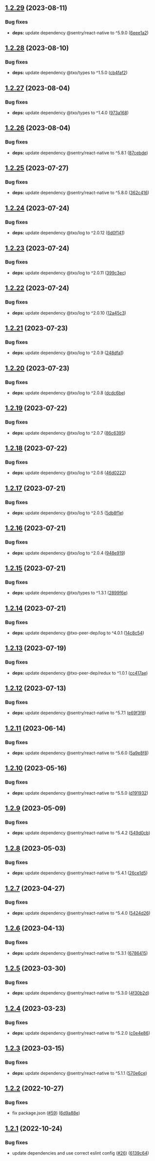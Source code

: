 ## [1.2.29](https://github.com/technology-studio/sentry-react-native/compare/v1.2.28...v1.2.29) (2023-08-11)


### Bug fixes

* **deps:** update dependency @sentry/react-native to ^5.9.0 ([6eee1a2](https://github.com/technology-studio/sentry-react-native/commit/6eee1a22275acf4afc27717c43c980228ab2564d))

## [1.2.28](https://github.com/technology-studio/sentry-react-native/compare/v1.2.27...v1.2.28) (2023-08-10)


### Bug fixes

* **deps:** update dependency @txo/types to ^1.5.0 ([cb4faf2](https://github.com/technology-studio/sentry-react-native/commit/cb4faf2c495ab49adf24a0c698c97c9ab8039748))

## [1.2.27](https://github.com/technology-studio/sentry-react-native/compare/v1.2.26...v1.2.27) (2023-08-04)


### Bug fixes

* **deps:** update dependency @txo/types to ^1.4.0 ([973a168](https://github.com/technology-studio/sentry-react-native/commit/973a168fa9153854d77786544fd07fbb77876daa))

## [1.2.26](https://github.com/technology-studio/sentry-react-native/compare/v1.2.25...v1.2.26) (2023-08-04)


### Bug fixes

* **deps:** update dependency @sentry/react-native to ^5.8.1 ([87cebde](https://github.com/technology-studio/sentry-react-native/commit/87cebde7b6b71dee04dd4209a10a0e19950fdd3e))

## [1.2.25](https://github.com/technology-studio/sentry-react-native/compare/v1.2.24...v1.2.25) (2023-07-27)


### Bug fixes

* **deps:** update dependency @sentry/react-native to ^5.8.0 ([362c416](https://github.com/technology-studio/sentry-react-native/commit/362c416c9adcef17fe8e8dc76924d9ebafcbd615))

## [1.2.24](https://github.com/technology-studio/sentry-react-native/compare/v1.2.23...v1.2.24) (2023-07-24)


### Bug fixes

* **deps:** update dependency @txo/log to ^2.0.12 ([6d0f141](https://github.com/technology-studio/sentry-react-native/commit/6d0f1413d45988aa2dce16eb27bbc7cf0e2ec9bd))

## [1.2.23](https://github.com/technology-studio/sentry-react-native/compare/v1.2.22...v1.2.23) (2023-07-24)


### Bug fixes

* **deps:** update dependency @txo/log to ^2.0.11 ([399c3ec](https://github.com/technology-studio/sentry-react-native/commit/399c3ec0ea7bf78e2e63d8b0b382f084237e448d))

## [1.2.22](https://github.com/technology-studio/sentry-react-native/compare/v1.2.21...v1.2.22) (2023-07-24)


### Bug fixes

* **deps:** update dependency @txo/log to ^2.0.10 ([12a45c3](https://github.com/technology-studio/sentry-react-native/commit/12a45c3ebc95fddb9f9a99c569a0219a114bee63))

## [1.2.21](https://github.com/technology-studio/sentry-react-native/compare/v1.2.20...v1.2.21) (2023-07-23)


### Bug fixes

* **deps:** update dependency @txo/log to ^2.0.9 ([248dfa1](https://github.com/technology-studio/sentry-react-native/commit/248dfa1459e7dce68d2eef3a5065a48714d7f262))

## [1.2.20](https://github.com/technology-studio/sentry-react-native/compare/v1.2.19...v1.2.20) (2023-07-23)


### Bug fixes

* **deps:** update dependency @txo/log to ^2.0.8 ([dcdc6be](https://github.com/technology-studio/sentry-react-native/commit/dcdc6be4a8493223ae763fd73004a2fef2c896c3))

## [1.2.19](https://github.com/technology-studio/sentry-react-native/compare/v1.2.18...v1.2.19) (2023-07-22)


### Bug fixes

* **deps:** update dependency @txo/log to ^2.0.7 ([86c6395](https://github.com/technology-studio/sentry-react-native/commit/86c6395bcf936235b366cf150391aa2048da59a5))

## [1.2.18](https://github.com/technology-studio/sentry-react-native/compare/v1.2.17...v1.2.18) (2023-07-22)


### Bug fixes

* **deps:** update dependency @txo/log to ^2.0.6 ([46d0222](https://github.com/technology-studio/sentry-react-native/commit/46d0222713ee99930cdf0ce40e2d59edef51eb25))

## [1.2.17](https://github.com/technology-studio/sentry-react-native/compare/v1.2.16...v1.2.17) (2023-07-21)


### Bug fixes

* **deps:** update dependency @txo/log to ^2.0.5 ([5db8f1e](https://github.com/technology-studio/sentry-react-native/commit/5db8f1eac33177561663a1ae0383e427709cf3fd))

## [1.2.16](https://github.com/technology-studio/sentry-react-native/compare/v1.2.15...v1.2.16) (2023-07-21)


### Bug fixes

* **deps:** update dependency @txo/log to ^2.0.4 ([948e919](https://github.com/technology-studio/sentry-react-native/commit/948e919f0e9f01d063f427e91e105b607c93a376))

## [1.2.15](https://github.com/technology-studio/sentry-react-native/compare/v1.2.14...v1.2.15) (2023-07-21)


### Bug fixes

* **deps:** update dependency @txo/types to ^1.3.1 ([2899f6e](https://github.com/technology-studio/sentry-react-native/commit/2899f6e75b53087cd5ad5ac915d79f8ff0db0b59))

## [1.2.14](https://github.com/technology-studio/sentry-react-native/compare/v1.2.13...v1.2.14) (2023-07-21)


### Bug fixes

* **deps:** update dependency @txo-peer-dep/log to ^4.0.1 ([14c8c54](https://github.com/technology-studio/sentry-react-native/commit/14c8c54d33eb0a8e13dc43d50a224df1c5c55673))

## [1.2.13](https://github.com/technology-studio/sentry-react-native/compare/v1.2.12...v1.2.13) (2023-07-19)


### Bug fixes

* **deps:** update dependency @txo-peer-dep/redux to ^1.0.1 ([cc417ae](https://github.com/technology-studio/sentry-react-native/commit/cc417aed2602780f994e1b240d8b09c3aa2552fa))

## [1.2.12](https://github.com/technology-studio/sentry-react-native/compare/v1.2.11...v1.2.12) (2023-07-13)


### Bug fixes

* **deps:** update dependency @sentry/react-native to ^5.7.1 ([e69f3f8](https://github.com/technology-studio/sentry-react-native/commit/e69f3f89f7fa8991aed5aee711c22745abe97973))

## [1.2.11](https://github.com/technology-studio/sentry-react-native/compare/v1.2.10...v1.2.11) (2023-06-14)


### Bug fixes

* **deps:** update dependency @sentry/react-native to ^5.6.0 ([5a9e8f8](https://github.com/technology-studio/sentry-react-native/commit/5a9e8f8bb16626d68958d29424701a248c67e7b3))

## [1.2.10](https://github.com/technology-studio/sentry-react-native/compare/v1.2.9...v1.2.10) (2023-05-16)


### Bug fixes

* **deps:** update dependency @sentry/react-native to ^5.5.0 ([d191932](https://github.com/technology-studio/sentry-react-native/commit/d19193285b6913043c348ef71db507fb773b2fb5))

## [1.2.9](https://github.com/technology-studio/sentry-react-native/compare/v1.2.8...v1.2.9) (2023-05-09)


### Bug fixes

* **deps:** update dependency @sentry/react-native to ^5.4.2 ([549d0cb](https://github.com/technology-studio/sentry-react-native/commit/549d0cbdf6dad8c8cd9e3bc028151418e3c57c49))

## [1.2.8](https://github.com/technology-studio/sentry-react-native/compare/v1.2.7...v1.2.8) (2023-05-03)


### Bug fixes

* **deps:** update dependency @sentry/react-native to ^5.4.1 ([26ce1d5](https://github.com/technology-studio/sentry-react-native/commit/26ce1d5a9a0533c1a2a7e2a87515d70a3325931e))

## [1.2.7](https://github.com/technology-studio/sentry-react-native/compare/v1.2.6...v1.2.7) (2023-04-27)


### Bug fixes

* **deps:** update dependency @sentry/react-native to ^5.4.0 ([5424d26](https://github.com/technology-studio/sentry-react-native/commit/5424d26fffbe325fe30cbab13d767ca11a357fd0))

## [1.2.6](https://github.com/technology-studio/sentry-react-native/compare/v1.2.5...v1.2.6) (2023-04-13)


### Bug fixes

* **deps:** update dependency @sentry/react-native to ^5.3.1 ([6786415](https://github.com/technology-studio/sentry-react-native/commit/6786415d62a6c851087eb2f74693200595cb62f4))

## [1.2.5](https://github.com/technology-studio/sentry-react-native/compare/v1.2.4...v1.2.5) (2023-03-30)


### Bug fixes

* **deps:** update dependency @sentry/react-native to ^5.3.0 ([4f30b2d](https://github.com/technology-studio/sentry-react-native/commit/4f30b2dcbfc3c4f956582ea0efed176f441517fd))

## [1.2.4](https://github.com/technology-studio/sentry-react-native/compare/v1.2.3...v1.2.4) (2023-03-23)


### Bug fixes

* **deps:** update dependency @sentry/react-native to ^5.2.0 ([c0e4e86](https://github.com/technology-studio/sentry-react-native/commit/c0e4e86e85ac4ffd9e8900e467df364265135b9e))

## [1.2.3](https://github.com/technology-studio/sentry-react-native/compare/v1.2.2...v1.2.3) (2023-03-15)


### Bug fixes

* **deps:** update dependency @sentry/react-native to ^5.1.1 ([570e6ce](https://github.com/technology-studio/sentry-react-native/commit/570e6cef65e8090e53e790114f85dd2a61e24a32))

## [1.2.2](https://github.com/technology-studio/sentry-react-native/compare/v1.2.1...v1.2.2) (2022-10-27)


### Bug fixes

* fix package.json ([#59](https://github.com/technology-studio/sentry-react-native/issues/59)) ([6d9a88e](https://github.com/technology-studio/sentry-react-native/commit/6d9a88ec26c20eda3fe0a939362833211c5cf067))

## [1.2.1](https://github.com/technology-studio/sentry-react-native/compare/v1.2.0...v1.2.1) (2022-10-24)


### Bug fixes

* update dependencies and use correct eslint config ([#26](https://github.com/technology-studio/sentry-react-native/issues/26)) ([6139c64](https://github.com/technology-studio/sentry-react-native/commit/6139c648a6a61dd2e51e0706e4aa9a6940dd6bb5))
